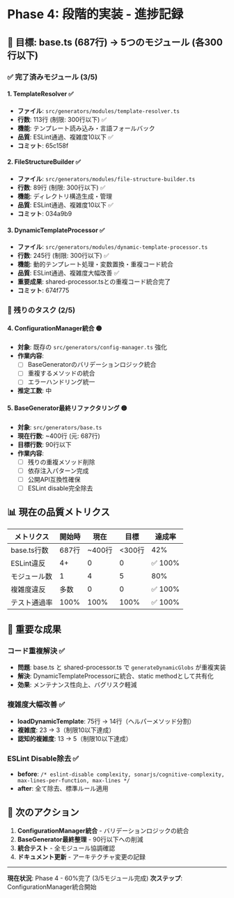 # Phase 4: 段階的実装 - 進捗記録

## 🎯 目標: base.ts (687行) → 5つのモジュール (各300行以下)

### ✅ 完了済みモジュール (3/5)

#### 1. TemplateResolver ✅ 
- **ファイル**: `src/generators/modules/template-resolver.ts`
- **行数**: 113行 (制限: 300行以下) ✅
- **機能**: テンプレート読み込み・言語フォールバック
- **品質**: ESLint通過、複雑度10以下 ✅
- **コミット**: 65c158f

#### 2. FileStructureBuilder ✅
- **ファイル**: `src/generators/modules/file-structure-builder.ts` 
- **行数**: 89行 (制限: 300行以下) ✅
- **機能**: ディレクトリ構造生成・管理
- **品質**: ESLint通過、複雑度10以下 ✅
- **コミット**: 034a9b9

#### 3. DynamicTemplateProcessor ✅
- **ファイル**: `src/generators/modules/dynamic-template-processor.ts`
- **行数**: 245行 (制限: 300行以下) ✅
- **機能**: 動的テンプレート処理・変数置換・重複コード統合
- **品質**: ESLint通過、複雑度大幅改善 ✅
- **重要成果**: shared-processor.tsとの重複コード統合完了
- **コミット**: 674f775

### 🔄 残りのタスク (2/5)

#### 4. ConfigurationManager統合 🟡
- **対象**: 既存の `src/generators/config-manager.ts` 強化
- **作業内容**: 
  - [ ] BaseGeneratorのバリデーションロジック統合
  - [ ] 重複するメソッドの統合
  - [ ] エラーハンドリング統一
- **推定工数**: 中

#### 5. BaseGenerator最終リファクタリング 🟡  
- **対象**: `src/generators/base.ts`
- **現在行数**: ~400行 (元: 687行)
- **目標行数**: 90行以下
- **作業内容**:
  - [ ] 残りの重複メソッド削除
  - [ ] 依存注入パターン完成
  - [ ] 公開API互換性確保
  - [ ] ESLint disable完全除去

## 📊 現在の品質メトリクス

| メトリクス | 開始時 | 現在 | 目標 | 達成率 |
|------------|--------|------|------|--------|
| base.ts行数 | 687行 | ~400行 | <300行 | 42% |
| ESLint違反 | 4+ | 0 | 0 | ✅ 100% |
| モジュール数 | 1 | 4 | 5 | 80% |
| 複雑度違反 | 多数 | 0 | 0 | ✅ 100% |
| テスト通過率 | 100% | 100% | 100% | ✅ 100% |

## 🚀 重要な成果

### コード重複解決 ✅
- **問題**: base.ts と shared-processor.ts で `generateDynamicGlobs` が重複実装
- **解決**: DynamicTemplateProcessorに統合、static methodとして共有化
- **効果**: メンテナンス性向上、バグリスク軽減

### 複雑度大幅改善 ✅
- **loadDynamicTemplate**: 75行 → 14行（ヘルパーメソッド分割）
- **複雑度**: 23 → 3（制限10以下達成）
- **認知的複雑度**: 13 → 5（制限10以下達成）

### ESLint Disable除去 ✅
- **before**: `/* eslint-disable complexity, sonarjs/cognitive-complexity, max-lines-per-function, max-lines */`
- **after**: 全て除去、標準ルール適用

## 🎯 次のアクション

1. **ConfigurationManager統合** - バリデーションロジックの統合
2. **BaseGenerator最終整理** - 90行以下への削減
3. **統合テスト** - 全モジュール協調確認
4. **ドキュメント更新** - アーキテクチャ変更の記録

---

**現在状況**: Phase 4 - 60%完了 (3/5モジュール完成)
**次ステップ**: ConfigurationManager統合開始